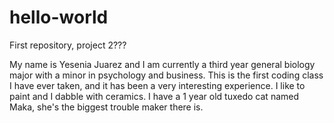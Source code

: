 # hello-world
First repository, project 2???

My name is Yesenia Juarez and I am currently a third year general biology major with a minor in psychology and business. This is the first coding class I have ever taken, and it has been a very interesting experience. I like to paint and I dabble with ceramics. I have a 1 year old tuxedo cat named Maka, she's the biggest trouble maker there is. 

